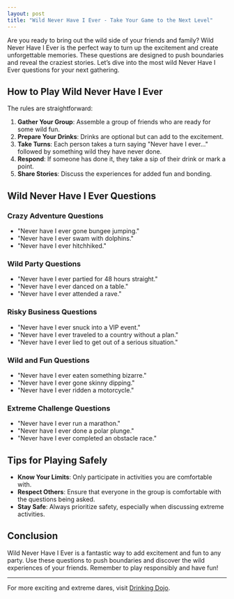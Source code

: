 ```yaml
---
layout: post
title: "Wild Never Have I Ever - Take Your Game to the Next Level"
---
```


Are you ready to bring out the wild side of your friends and family? Wild Never Have I Ever is the perfect way to turn up the excitement and create unforgettable memories. These questions are designed to push boundaries and reveal the craziest stories. Let’s dive into the most wild Never Have I Ever questions for your next gathering.

## How to Play Wild Never Have I Ever

The rules are straightforward:
1. **Gather Your Group**: Assemble a group of friends who are ready for some wild fun.
2. **Prepare Your Drinks**: Drinks are optional but can add to the excitement.
3. **Take Turns**: Each person takes a turn saying "Never have I ever..." followed by something wild they have never done.
4. **Respond**: If someone has done it, they take a sip of their drink or mark a point.
5. **Share Stories**: Discuss the experiences for added fun and bonding.

## Wild Never Have I Ever Questions

### Crazy Adventure Questions
- "Never have I ever gone bungee jumping."
- "Never have I ever swam with dolphins."
- "Never have I ever hitchhiked."

### Wild Party Questions
- "Never have I ever partied for 48 hours straight."
- "Never have I ever danced on a table."
- "Never have I ever attended a rave."

### Risky Business Questions
- "Never have I ever snuck into a VIP event."
- "Never have I ever traveled to a country without a plan."
- "Never have I ever lied to get out of a serious situation."

### Wild and Fun Questions
- "Never have I ever eaten something bizarre."
- "Never have I ever gone skinny dipping."
- "Never have I ever ridden a motorcycle."

### Extreme Challenge Questions
- "Never have I ever run a marathon."
- "Never have I ever done a polar plunge."
- "Never have I ever completed an obstacle race."

## Tips for Playing Safely

- **Know Your Limits**: Only participate in activities you are comfortable with.
- **Respect Others**: Ensure that everyone in the group is comfortable with the questions being asked.
- **Stay Safe**: Always prioritize safety, especially when discussing extreme activities.

## Conclusion

Wild Never Have I Ever is a fantastic way to add excitement and fun to any party. Use these questions to push boundaries and discover the wild experiences of your friends. Remember to play responsibly and have fun!

---

For more exciting and extreme dares, visit [Drinking Dojo](https://www.drinkingdojo.com).